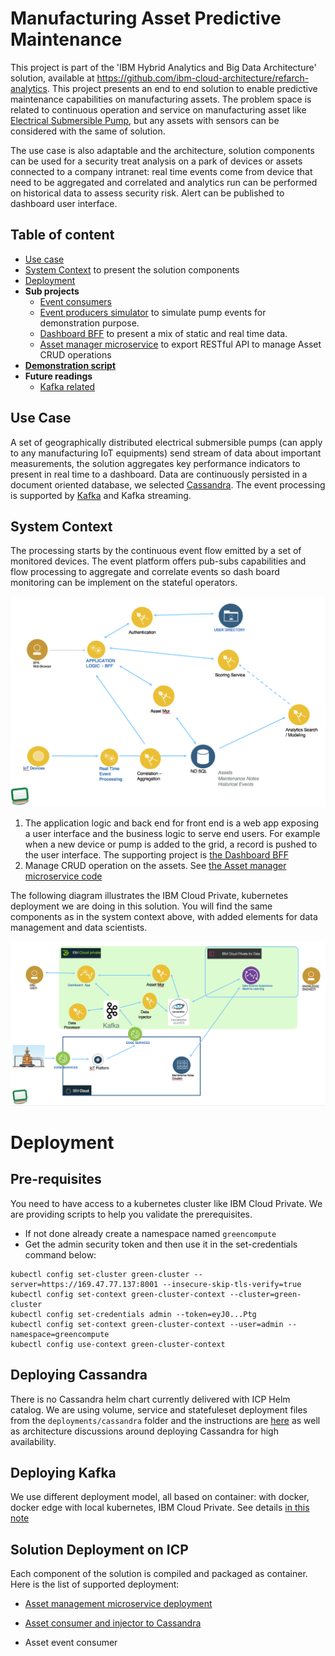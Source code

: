 # Manufacturing Asset Predictive Maintenance

This project is part of the 'IBM Hybrid Analytics and Big Data Architecture' solution, available at https://github.com/ibm-cloud-architecture/refarch-analytics. This project presents an end to end solution to enable predictive maintenance capabilities on manufacturing assets.
The problem space is related to continuous operation and service on manufacturing asset like [Electrical Submersible Pump](https://en.wikipedia.org/wiki/Submersible_pump), but any assets with sensors can be considered with the same of solution.

The use case is also adaptable and the architecture, solution components can be used for a security treat analysis on a park of devices or assets connected to a company intranet: real time events come from device that need to be aggregated and correlated and analytics run can be performed on historical data to assess security risk. Alert can be published to dashboard user interface.      

## Table of content
* [Use case](#use-case)
* [System Context](#system-context) to present the solution components
* [Deployment](#deployment)
* **Sub projects**
  * [Event consumers](asset-consumer/README.md)
  * [Event producers simulator](asset-event-producer/README.md) to simulate pump events for demonstration purpose.
  * [Dashboard BFF](asset-dashboard-bff/README.md) to present a mix of static and real time data.
  * [Asset manager microservice](asset-mgr-ms/README.md) to export RESTful API to manage Asset CRUD operations
* **[Demonstration script](docs/demo.md)**
* **Future readings**
  * [Kafka related](https://github.com/ibm-cloud-architecture/refarch-analytics/tree/master/docs/kafka)

## Use Case
A set of geographically distributed electrical submersible pumps (can apply to any manufacturing IoT equipments) send stream of data about important measurements, the solution aggregates key performance indicators to present in real time to a dashboard. Data are continuously persisted in a document oriented database, we selected [Cassandra](http://cassandra.apache.org/). The event processing is supported by [Kafka](http://cassandra.apache.org/) and Kafka streaming.

## System Context
The processing starts by the continuous event flow emitted by a set of monitored devices. The event platform offers pub-subs capabilities and flow processing to aggregate and correlate events so dash board monitoring can be implement on the stateful operators.

![](docs/system-ctx.png)

1. The application logic and back end for front end is a web app exposing a user interface and the business logic to serve end users. For example when a new device or pump is added to the grid, a record is pushed to the user interface. The supporting project is [the Dashboard BFF](asset-dashboard-bff/README.md)
1. Manage CRUD operation on the assets. See [the Asset manager microservice code](asset-mgr-ms/README.md)

The following diagram illustrates the IBM Cloud Private, kubernetes deployment we are doing in this solution. You will find the same components as in the system context above, with added elements for data management and data scientists.

![](docs/icp-deployment.png)

# Deployment
## Pre-requisites
You need to have access to a kubernetes cluster like IBM Cloud Private. We are providing scripts to help you validate the prerequisites.

* If not done already create a namespace named `greencompute`
* Get the admin security token and then use it in the set-credentials command below:

```
kubectl config set-cluster green-cluster --server=https://169.47.77.137:8001 --insecure-skip-tls-verify=true
kubectl config set-context green-cluster-context --cluster=green-cluster
kubectl config set-credentials admin --token=eyJ0...Ptg
kubectl config set-context green-cluster-context --user=admin --namespace=greencompute
kubectl config use-context green-cluster-context
```

## Deploying Cassandra
There is no Cassandra helm chart currently delivered with ICP Helm catalog. We are using volume, service and statefuleset deployment files from the `deployments/cassandra` folder and the instructions are [here](./docs/cassandra.md) as well as architecture discussions around deploying Cassandra for high availability.

## Deploying Kafka
We use different deployment model, all based on container: with docker, docker edge with local kubernetes, IBM Cloud Private. See details [in this note](
  https://github.com/ibm-cloud-architecture/refarch-analytics/tree/master/docs/kafka#run-kafka-in-docker)

## Solution Deployment on ICP
Each component of the solution is compiled and packaged as container. Here is the list of supported deployment:
* [Asset management microservice deployment](asset-mgr-ms/README.md#deploy)
* [Asset consumer and injector to Cassandra](asset-consumer/README.md#deploy)



* Asset event consumer
